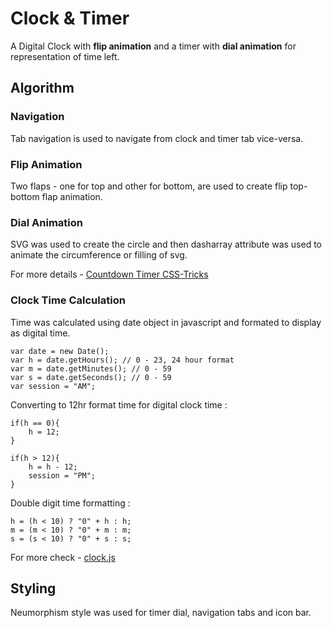# Clock & Timer
A Digital Clock with **flip animation** and a timer with **dial animation** for representation of time left.
## Algorithm
### Navigation
Tab navigation is used to navigate from clock and timer tab vice-versa.

### Flip Animation
Two flaps - one for top and other for bottom, are used to create flip top-bottom flap animation.

### Dial Animation
SVG was used to create the circle and then dasharray attribute was used to animate the circumference or filling of svg.

For more details - [Countdown Timer CSS-Tricks](https://css-tricks.com/how-to-create-an-animated-countdown-timer-with-html-css-and-javascript/)

### Clock Time Calculation
Time was calculated using date object in javascript and formated to display as digital time.
```
var date = new Date();
var h = date.getHours(); // 0 - 23, 24 hour format
var m = date.getMinutes(); // 0 - 59
var s = date.getSeconds(); // 0 - 59
var session = "AM";
```
Converting to 12hr format time for digital clock time :
```
if(h == 0){
    h = 12;
}
    
if(h > 12){
    h = h - 12;
    session = "PM";
}
```
Double digit time formatting :
```
h = (h < 10) ? "0" + h : h;
m = (m < 10) ? "0" + m : m;
s = (s < 10) ? "0" + s : s;
```
For more check - [clock.js](https://github.com/sushantgwr87/Clock-Timer/blob/main/clock.js)

## Styling
Neumorphism style was used for timer dial, navigation tabs and icon bar.
